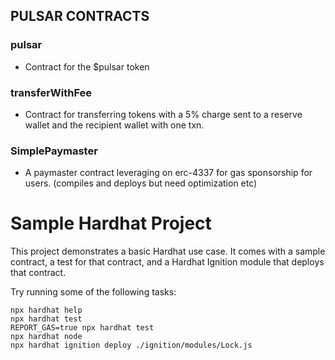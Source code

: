 ## PULSAR CONTRACTS

### pulsar
- Contract for the $pulsar token

### transferWithFee
- Contract for transferring tokens with a 5% charge sent to a reserve wallet and the recipient wallet with one txn.

### SimplePaymaster
- A paymaster contract leveraging on erc-4337 for gas sponsorship for users. (compiles and deploys but need optimization etc)

# Sample Hardhat Project

This project demonstrates a basic Hardhat use case. It comes with a sample contract, a test for that contract, and a Hardhat Ignition module that deploys that contract.

Try running some of the following tasks:

```shell
npx hardhat help
npx hardhat test
REPORT_GAS=true npx hardhat test
npx hardhat node
npx hardhat ignition deploy ./ignition/modules/Lock.js
```
